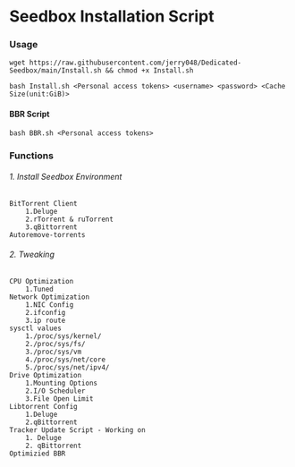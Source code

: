 # Seedbox Installation Script
### Usage

`wget https://raw.githubusercontent.com/jerry048/Dedicated-Seedbox/main/Install.sh && chmod +x Install.sh`

`bash Install.sh <Personal access tokens>
<username> <password> <Cache Size(unit:GiB)>`

#### BBR Script

`bash BBR.sh <Personal access tokens>`
	
### Functions
###### 1. Install Seedbox Environment
	BitTorrent Client
		1.Deluge
		2.rTorrent & ruTorrent
		3.qBittorrent
	Autoremove-torrents
###### 2. Tweaking
	CPU Optimization
		1.Tuned
	Network Optimization
		1.NIC Config
		2.ifconfig
		3.ip route
	sysctl values
		1./proc/sys/kernel/
		2./proc/sys/fs/
		3./proc/sys/vm
		4./proc/sys/net/core
		5./proc/sys/net/ipv4/
	Drive Optimization
		1.Mounting Options
		2.I/O Scheduler
		3.File Open Limit
	Libtorrent Config
		1.Deluge
		2.qBittorrent
	Tracker Update Script - Working on
		1. Deluge
		2. qBittorrent 
	Optimizied BBR
